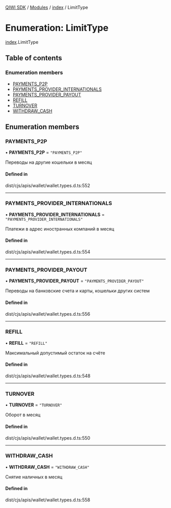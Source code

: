 [QIWI SDK](../README.md) / [Modules](../modules.md) / [index](../modules/index.md) / LimitType

# Enumeration: LimitType

[index](../modules/index.md).LimitType

## Table of contents

### Enumeration members

- [PAYMENTS\_P2P](index.LimitType.md#payments_p2p)
- [PAYMENTS\_PROVIDER\_INTERNATIONALS](index.LimitType.md#payments_provider_internationals)
- [PAYMENTS\_PROVIDER\_PAYOUT](index.LimitType.md#payments_provider_payout)
- [REFILL](index.LimitType.md#refill)
- [TURNOVER](index.LimitType.md#turnover)
- [WITHDRAW\_CASH](index.LimitType.md#withdraw_cash)

## Enumeration members

### PAYMENTS\_P2P

• **PAYMENTS\_P2P** = `"PAYMENTS_P2P"`

Переводы на другие кошельки в месяц

#### Defined in

dist/cjs/apis/wallet/wallet.types.d.ts:552

___

### PAYMENTS\_PROVIDER\_INTERNATIONALS

• **PAYMENTS\_PROVIDER\_INTERNATIONALS** = `"PAYMENTS_PROVIDER_INTERNATIONALS"`

Платежи в адрес иностранных компаний в месяц

#### Defined in

dist/cjs/apis/wallet/wallet.types.d.ts:554

___

### PAYMENTS\_PROVIDER\_PAYOUT

• **PAYMENTS\_PROVIDER\_PAYOUT** = `"PAYMENTS_PROVIDER_PAYOUT"`

Переводы на банковские счета и карты, кошельки других систем

#### Defined in

dist/cjs/apis/wallet/wallet.types.d.ts:556

___

### REFILL

• **REFILL** = `"REFILL"`

Максимальный допустимый остаток на счёте

#### Defined in

dist/cjs/apis/wallet/wallet.types.d.ts:548

___

### TURNOVER

• **TURNOVER** = `"TURNOVER"`

Оборот в месяц

#### Defined in

dist/cjs/apis/wallet/wallet.types.d.ts:550

___

### WITHDRAW\_CASH

• **WITHDRAW\_CASH** = `"WITHDRAW_CASH"`

Снятие наличных в месяц

#### Defined in

dist/cjs/apis/wallet/wallet.types.d.ts:558
